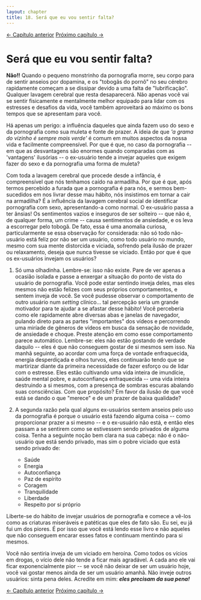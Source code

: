 ```yaml
---
layout: chapter
title: 18. Será que eu vou sentir falta? 
---
```

<div class="pagination-selector">
<a href="17-um-habito-social.html" class="chapter-btn">&larr; Capítulo anterior</a>
<a href="19-sera-que-eu-posso-compartimentar.html" class="chapter-btn">Próximo capítulo &#8594;</a>
</div>

# Será que eu vou sentir falta?

**Não!!** Quando o pequeno monstrinho da pornografia morre, seu corpo para de sentir anseios por dopamina, e os "tobogãs do pornô" no seu cérebro rapidamente começam a se dissipar devido a uma falta de "lubrificação". Qualquer lavagem cerebral que resta desaparecerá. Não apenas você vai se sentir fisicamente e mentalmente melhor equipado para lidar com os estresses e desafios da vida, você também aproveitará ao máximo os bons tempos que se apresentam para você.

Há apenas um perigo: a influência daqueles que ainda fazem uso do sexo e da pornografia como sua muleta e fonte de prazer. A ideia de que *'a grama do vizinho é sempre mais verde'* é comum em muitos aspectos da nossa vida e facilmente compreensível. Por que é que, no caso da pornografia -- em que as desvantagens são enormes quando comparadas com as 'vantagens' ilusórias -- o ex-usuário tende a invejar aqueles que exigem fazer do sexo e da pornografia uma forma de muleta?

Com toda a lavagem cerebral que procede desde a infância, é compreensível que nós tenhamos caído na armadilha. Por que é que, após termos percebido a furada que a pornografia é para nós, e sermos bem-sucedidos em nos livrar desse mau hábito, nós insistimos em tornar a cair na armadilha? É a influência da lavagem cerebral social de identificar pornografia com sexo, apresentando-a como normal. O ex-usuário passa a ter ânsias! Os sentimentos vazios e inseguros de ser solteiro -- que não é, de qualquer forma, um crime -- causa sentimentos de ansiedade, e os leva a escorregar pelo tobogã. De fato, essa é uma anomalia curiosa, particularmente se essa observação for considerada: não só todo não-usuário está feliz por não ser um usuário, como todo usuário no mundo, mesmo com sua mente distorcida e viciada, sofrendo pela ilusão de prazer ou relaxamento, deseja que nunca tivesse se viciado. Então por que é que os ex-usuários invejam os usuários?

1. Só uma olhadinha. Lembre-se: isso não existe. Pare de ver apenas a ocasião isolada e passe a enxergar a situação do ponto de vista do usuário de pornografia. Você pode estar sentindo inveja deles, mas eles mesmos não estão felizes com seus próprios comportamentos, e sentem inveja de você. Se você pudesse observar o comportamento de outro usuário num *setting* clínico... tal percepção seria um grande motivador para te ajudar a se afastar desse hábito! Você perceberia como ele rapidamente abre diversas abas e janelas de navegador, pulando direto para as partes "importantes" dos vídeos e percorrendo uma miríade de gêneros de vídeos em busca da sensação de novidade, de ansiedade e choque. Preste atenção em como esse comportamento parece automático. Lembre-se: eles não estão gostando de verdade daquilo -- eles é que não conseguem gostar de si mesmos sem isso. Na manhã seguinte, ao acordar com uma força de vontade enfraquecida, energia desperdiçada e olhos turvos, eles continuarão tendo que se martirizar diante da primeira necessidade de fazer esforço ou de lidar com o estresse. Eles estão cultivando uma vida inteira de imundície, saúde mental pobre, e autoconfiança enfraquecida -- uma vida inteira destruindo a si mesmos, com a presença de sombras escuras abalando suas consciências. Com que propósito?  Em favor da ilusão de que você está se dando o que "merece" e de um prazer de baixa qualidade?

2. A segunda razão pela qual alguns ex-usuários sentem anseios pelo uso da pornografia é porque o usuário está fazendo alguma coisa -- como proporcionar prazer a si mesmo -- e o ex-usuário não está, e então eles passam a se sentirem como se estivessem sendo privados de alguma coisa. Tenha a seguinte noção bem clara na sua cabeça: não é o não-usuário que está sendo privado, mas sim o pobre viciado que está sendo privado de:

   - Saúde
   - Energia
   - Autoconfiança
   - Paz de espírito
   - Coragem
   - Tranquilidade
   - Liberdade
   - Respeito por si próprio

Liberte-se do hábito de invejar usuários de pornografia e comece a vê-los como as criaturas miseráveis e patéticas que eles de fato são. Eu sei, eu já fui um dos piores. É por isso que você está lendo esse livro e não aqueles que não conseguem encarar esses fatos e continuam mentindo para si mesmos.

Você não sentiria inveja de um viciado em heroína. Como todos os vícios em drogas, o vício dele não tende a ficar mais agradável. A cada ano ele vai ficar exponencialmente pior -- se você não deixar de ser um usuário hoje, você vai gostar menos ainda de ser um usuário amanhã. Não inveje outros usuários: sinta pena deles. Acredite em mim: ***eles precisam da sua pena!***

<div class="pagination-selector">
<a href="17-um-habito-social.html" class="chapter-btn">&larr; Capítulo anterior</a>
<a href="19-sera-que-eu-posso-compartimentar.html" class="chapter-btn">Próximo capítulo &#8594;</a>
</div>

